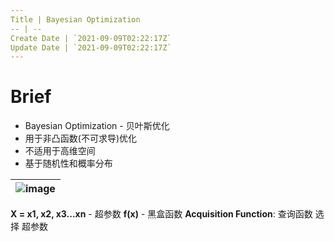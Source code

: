 ```yaml
---
Title | Bayesian Optimization
-- | --
Create Date | `2021-09-09T02:22:17Z`
Update Date | `2021-09-09T02:22:17Z`
---
```



# Brief
- Bayesian Optimization - 贝叶斯优化
- 用于非凸函数(不可求导)优化
- 不适用于高维空间
- 基于随机性和概率分布


![image](https://user-images.githubusercontent.com/2216970/111953074-16f0e600-8b21-11eb-80e5-412e41960269.png) | 
-- | 
**X = x1, x2, x3...xn** - 超参数
**f(x)**  - 黑盒函数
**Acquisition Function**: 查询函数 选择 超参数

